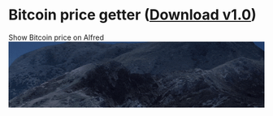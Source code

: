 # Bitcoin price getter ([Download v1.0](https://github.com/walkersumida/alfredworkflow-bitcoin-price-getter/releases/download/v1.0/BitcoinPriceGetter.alfredworkflow))
Show Bitcoin price on Alfred
![image](./resources/preview.gif)
